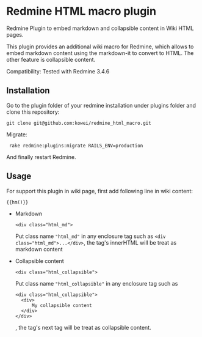 # Redmine HTML macro plugin
Redmine Plugin to embed markdown and collapsible content in Wiki HTML pages.

This plugin provides an additional wiki macro for Redmine, which allows to embed markdown content using the markdown-it to convert to HTML. The other feature is collapsible
content.

Compatibility: Tested with Redmine 3.4.6

## Installation
Go to the plugin folder of your redmine installation under plugins folder and clone this repository:

    git clone git@github.com:kowei/redmine_html_macro.git

Migrate:

     rake redmine:plugins:migrate RAILS_ENV=production

And finally restart Redmine.

## Usage
For support this plugin in wiki page, first add following line in wiki content:

    {{hm()}}

* Markdown

  `<div class="html_md">`

  Put class name `"html_md"` in any enclosure tag such as `<div class="html_md">...</div>`, the tag's innerHTML will be treat as markdown content
  

* Collapsible content

  `<div class="html_collapsible">`

  Put class name `"html_collapsible"` in any enclosure tag such as 
  ```
  <div class="html_collapsible">
    <div>
        My collapsible content
    </div>
  </div>
  ```
  , the tag's next tag will be treat as collapsible content.


